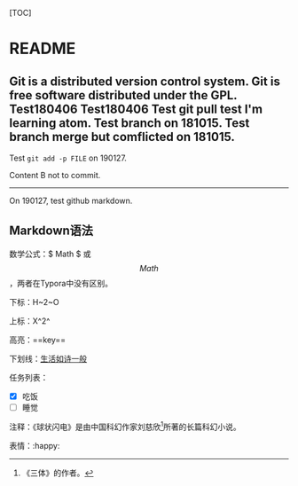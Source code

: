 [TOC]
# README

Git is a distributed version control system.
Git is free software distributed under the GPL.
Test180406
Test180406
Test git pull
test
I'm learning atom.
Test branch on 181015.
Test branch merge but comflicted on 181015.
---
Test `git add -p FILE` on 190127.


Content B not to commit.

---
On 190127, test github markdown.


## Markdown语法

数学公式：$ Math $ 或 $$ Math $$，两者在Typora中没有区别。

下标：H~2~O

上标：X^2^

高亮：==key==

下划线：<u>生活如诗一般</u>

任务列表：

- [x] 吃饭
- [ ] 睡觉

注释：《球状闪电》是由中国科幻作家刘慈欣[^1]所著的长篇科幻小说。

[^1]: 《三体》的作者。

表情：:happy:
